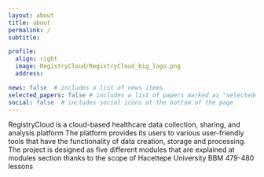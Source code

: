 ```yaml
---
layout: about
title: about
permalink: /
subtitle: 

profile:
  align: right
  image: RegistryCloud/RegistryCloud_big_logo.png
  address: 

news: false  # includes a list of news items
selected_papers: false # includes a list of papers marked as "selected={true}"
social: false  # includes social icons at the bottom of the page
---
```



RegistryCloud is a cloud-based healthcare data collection, sharing, and analysis platform
The platform provides its users to various user-friendly tools that have the functionality of data creation, storage and processing.
The project is designed as five different modules that are explained at modules section
thanks to the scope of Hacettepe University BBM 479-480 lessons